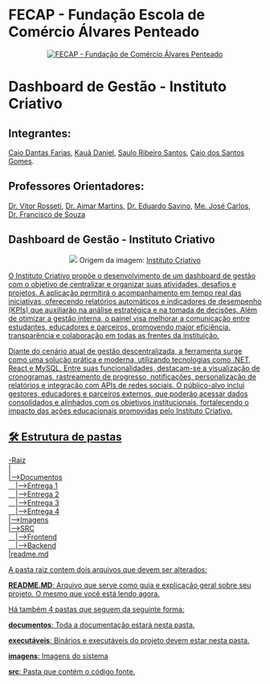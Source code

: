 # FECAP - Fundação Escola de Comércio Álvares Penteado

<p align="center">
<a href= "https://www.fecap.br/"><img src="https://encrypted-tbn0.gstatic.com/images?q=tbn:ANd9GcRhZPrRa89Kma0ZZogxm0pi-tCn_TLKeHGVxywp-LXAFGR3B1DPouAJYHgKZGV0XTEf4AE&usqp=CAU" alt="FECAP - Fundação de Comércio Álvares Penteado" border="0"></a>
</p>

# Dashboard de Gestão - Instituto Criativo

## Integrantes:  
<a href="https://www.linkedin.com/in/caio-dantas-5bb171329/">Caio Dantas Farias</a>, <a href="https://www.linkedin.com/in/kau%C3%A3-aguiar-9979742b5/">Kauã Daniel</a>, <a href="https://www.linkedin.com/in/saulo-santos-a1ba86334/">Saulo Ribeiro Santos</a>, <a href="https://www.linkedin.com/in/caio-gomes-889178248/">Caio dos Santos Gomes</a>.

## Professores Orientadores:
<a href="https://www.linkedin.com/in/victorbarq/">Dr. Vitor Rosseti</a>, <a href="https://www.linkedin.com/in/aimarlopes/">Dr. Aimar Martins</a>, <a href="https://www.linkedin.com/in/eduardo-savino-gomes-77833a10/">Dr. Eduardo Savino</a>, <a href="https://www.linkedin.com/in/jbuesso/">Me. José Carlos</a>, <a href="https://www.linkedin.com/in/francisco-escobar/">Dr. Francisco de Souza</a>


## Dashboard de Gestão - Instituto Criativo

<p align="center">
<img src = "https://uploads-ssl.webflow.com/60fc6fd742d40922fd276ea8/619d15d412c8a57be7d11c36_Graph%20image%20BR%20IC.jpg">
  Origem da imagem: <a href="https://www.institutocriativo.com.br/">Instituto Criativo</a> <a rel="license" href="https://www.institutocriativo.com.br/">
</p>


O Instituto Criativo propõe o desenvolvimento de um dashboard de gestão com o objetivo de centralizar e organizar suas atividades, desafios e projetos. A aplicação permitirá o acompanhamento em tempo real das iniciativas, oferecendo relatórios automáticos e indicadores de desempenho (KPIs) que auxiliarão na análise estratégica e na tomada de decisões. Além de otimizar a gestão interna, o painel visa melhorar a comunicação entre estudantes, educadores e parceiros, promovendo maior eficiência, transparência e colaboração em todas as frentes da instituição.

Diante do cenário atual de gestão descentralizada, a ferramenta surge como uma solução prática e moderna, utilizando tecnologias como .NET, React e MySQL. Entre suas funcionalidades, destacam-se a visualização de cronogramas, rastreamento de progresso, notificações, personalização de relatórios e integração com APIs de redes sociais. O público-alvo inclui gestores, educadores e parceiros externos, que poderão acessar dados consolidados e alinhados com os objetivos institucionais, fortalecendo o impacto das ações educacionais promovidas pelo Instituto Criativo.

## 🛠 <b>Estrutura de pastas</b>

-Raiz<br>
|<br>
|-->Documentos<br>
  &emsp;|-->Entrega 1<br>
  &emsp;|-->Entrega 2<br>
  &emsp;|-->Entrega 3<br>
  &emsp;|-->Entrega 4<br>
|-->Imagens<br>
|-->SRC<br>
  &emsp;|-->Frontend<br>
  &emsp;|-->Backend<br>
|readme.md<br>

A pasta raiz contem dois arquivos que devem ser alterados:

<b>README.MD</b>: Arquivo que serve como guia e explicação geral sobre seu projeto. O mesmo que você está lendo agora.

Há também 4 pastas que seguem da seguinte forma:

<b>documentos</b>: Toda a documentação estará nesta pasta.

<b>executáveis</b>: Binários e executáveis do projeto devem estar nesta pasta.

<b>imagens</b>: Imagens do sistema

<b>src</b>: Pasta que contém o código fonte.
